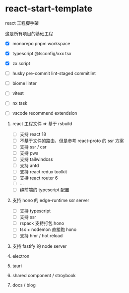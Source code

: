 # react-start-template
 react 工程脚手架

这是所有项目的基础工程
- [x] monorepo pnpm workspace
- [x] typescript @tsconfig/xxx tsx 
- [x] zx script
- [ ] husky pre-commit lint-staged commitlint
- [ ] biome linter
- [ ] vitest
- [ ] nx task
- [ ] vscode recommend extendsion


1. react 工程文件 => 基于 rsbuild
    - [ ] 支持 react 18
    - [ ] 不基于文件的路由，但是参考 react-proto 的 ssr 方案
    - [ ] 支持 ssr / csr
    - [ ] 支持 pwa
    - [ ] 支持 tailwindcss
    - [ ] 支持 antd
    - [ ] 支持 react redux toolkit
    - [ ] 支持 react router 6
    - [ ] ...
    - [ ] 纯前端的 typescript 配置

2. 支持 hono 的 edge-runtime ssr server
    - [ ] 支持 typescript
    - [ ] 支持 ssr
    - [ ] rspack 支持打包 hono
    - [ ] tsx + nodemon 直接跑 hono
    - [ ] 支持 hmr / hot reload

3. 支持 fastify 的 node server

4. electron 

5. tauri

6. shared component / stroybook

7. docs / blog